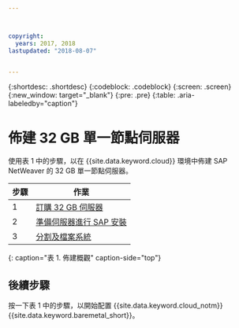 ```yaml
---



copyright:
  years: 2017, 2018
lastupdated: "2018-08-07"


---
```


{:shortdesc: .shortdesc}
{:codeblock: .codeblock}
{:screen: .screen}
{:new_window: target="_blank"}
{:pre: .pre}
{:table: .aria-labeledby="caption"}

# 佈建 32 GB 單一節點伺服器

使用表 1 中的步驟，以在 {{site.data.keyword.cloud}} 環境中佈建 SAP NetWeaver 的 32 GB 單一節點伺服器。

|步驟 |作業 |
| --- | --- |
|1 |[訂購 32 GB 伺服器](/docs/infrastructure/sap-netweaver-ms-qrg/ms-set-up-infrastructure-32GB.html) |
|2 |[準備伺服器進行 SAP 安裝](/docs/infrastructure/sap-netweaver-ms-qrg/ms-prepare-server-32GB.html) |
|3 |[分割及檔案系統](/docs/infrastructure/sap-netweaver-ms-qrg/ms-partition-32GB.html) |
{: caption="表 1. 佈建概觀" caption-side="top"} 

## 後續步驟

按一下表 1 中的步驟，以開始配置 {{site.data.keyword.cloud_notm}} {{site.data.keyword.baremetal_short}}。


